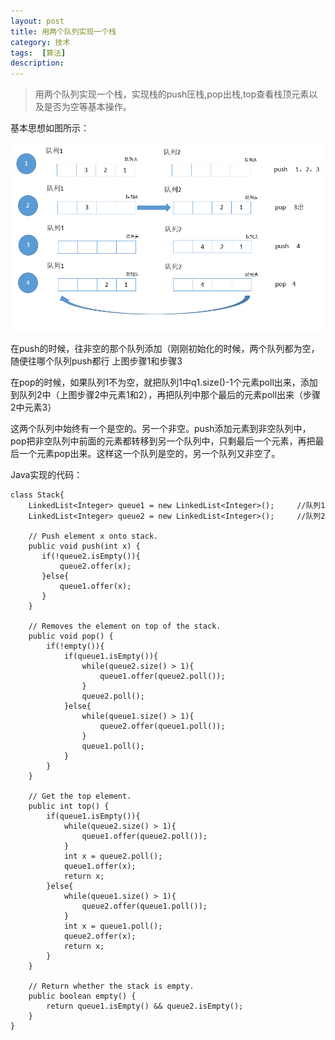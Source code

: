 ```yaml
---
layout: post
title: 用两个队列实现一个栈
category: 技术
tags:  [算法]
description: 
---
```



>用两个队列实现一个栈，实现栈的push压栈,pop出栈,top查看栈顶元素以及是否为空等基本操作。


基本思想如图所示： 

![](/public/img/blogimg/queue.png)

在push的时候，往非空的那个队列添加（刚刚初始化的时候，两个队列都为空，随便往哪个队列push都行 上图步骤1和步骤3

在pop的时候，如果队列1不为空，就把队列1中q1.size()-1个元素poll出来，添加到队列2中（上图步骤2中元素1和2），再把队列中那个最后的元素poll出来（步骤2中元素3）


这两个队列中始终有一个是空的。另一个非空。push添加元素到非空队列中，pop把非空队列中前面的元素都转移到另一个队列中，只剩最后一个元素，再把最后一个元素pop出来。这样这一个队列是空的，另一个队列又非空了。


Java实现的代码：

	class Stack{
        LinkedList<Integer> queue1 = new LinkedList<Integer>(); 	//队列1    
	    LinkedList<Integer> queue2 = new LinkedList<Integer>(); 	//队列2
	    
	    // Push element x onto stack.
	    public void push(int x) {
	       if(!queue2.isEmpty()){
	           queue2.offer(x);
	       }else{
	           queue1.offer(x);
	       }
	    }
	
	    // Removes the element on top of the stack.
	    public void pop() {
	        if(!empty()){
	            if(queue1.isEmpty()){
	                while(queue2.size() > 1){
	                    queue1.offer(queue2.poll());
	                }
	                queue2.poll();
	            }else{
	                while(queue1.size() > 1){
	                    queue2.offer(queue1.poll());
	                }
	                queue1.poll();
	            }
	        }
	    }
	
	    // Get the top element.
	    public int top() {
	        if(queue1.isEmpty()){
	            while(queue2.size() > 1){
	                queue1.offer(queue2.poll());
	            }
	            int x = queue2.poll();
	            queue1.offer(x);
	            return x;
	        }else{
	            while(queue1.size() > 1){
	                queue2.offer(queue1.poll());
	            }
	            int x = queue1.poll();
	            queue2.offer(x);
	            return x;
	        }
	    }
	
	    // Return whether the stack is empty.
	    public boolean empty() {
	        return queue1.isEmpty() && queue2.isEmpty();
	    }
	}